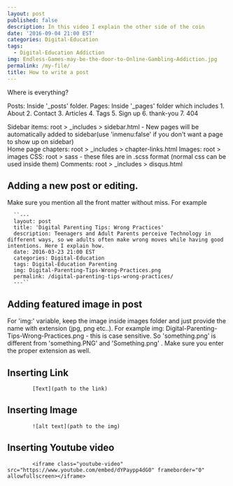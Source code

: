 ```yaml
---
layout: post
published: false
description: In this video I explain the other side of the coin
date: '2016-09-04 21:00 EST'
categories: Digital-Education
tags:
  - Digital-Education Addiction
img: Endless-Games-may-be-the-door-to-Online-Gambling-Addiction.jpg
permalink: /my-file/
title: How to write a post
---
```

Where is everything?

Posts: Inside '_posts' folder.
Pages: Inside '_pages' folder which includes 
                1. About
                2. Contact
                3. Articles
                4. Tags
                5. Sign up
                6. thank-you
                7. 404 
                
                
Sidebar items: root > _includes > sidebar.html - New pages will be automatically added to sidebar(use 'inmenu:false' if you don't want a page to show up on sidebar)           
Home page chapters: root > _includes > chapter-links.html
Images: root > images
CSS: root > sass - these files are in .scss format (normal css can be used inside them)
Comments: root > _includes > disqus.html



## Adding a new post or editing.

Make sure you mention all the front matter without miss. For example

      ``---
      layout: post
      title: 'Digital Parenting Tips: Wrong Practices'
      description: Teenagers and Adult Parents perceive Technology in different ways, so we adults often make wrong moves while having good intentions. Here I explain how.
      date: 2016-03-23 21:00 EST
      categories: Digital-Education 
      tags: Digital-Education Parenting
      img: Digital-Parenting-Tips-Wrong-Practices.png
      permalink: /digital-parenting-tips-wrong-practices/
      ---``

## Adding featured image in post

For 'img:' variable, keep the image inside images folder and just provide the name with extension (jpg, png etc..). For example
img: Digital-Parenting-Tips-Wrong-Practices.png - this is case sensitive. So 'something.png' is different from 'something.PNG' and 'Something.png' .  Make sure you enter the proper extension as well.

## Inserting Link 
			[Text](path to the link)

## Inserting Image
			![alt text](path to the img)

## Inserting Youtube video

			<iframe class="youtube-video" src="https://www.youtube.com/embed/dYPaypp4dG0" frameborder="0" allowfullscreen></iframe>


